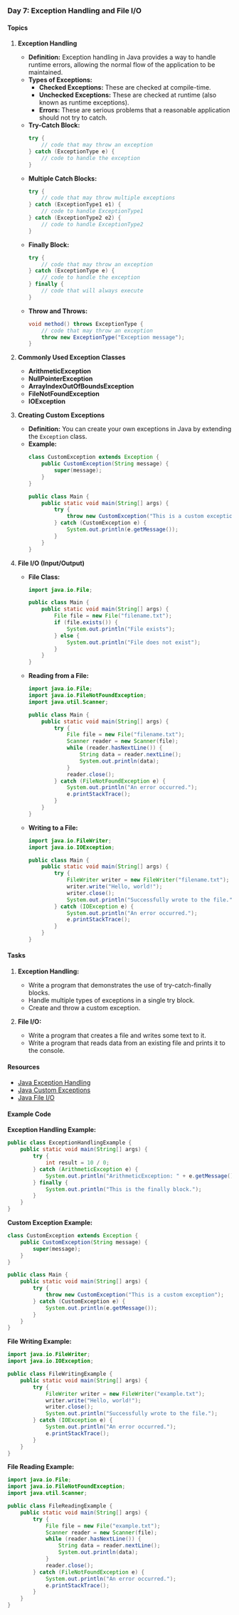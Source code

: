 ### Day 7: Exception Handling and File I/O

#### Topics

1. **Exception Handling**
   - **Definition:**
     Exception handling in Java provides a way to handle runtime errors, allowing the normal flow of the application to be maintained.
   - **Types of Exceptions:**
     - **Checked Exceptions:** These are checked at compile-time.
     - **Unchecked Exceptions:** These are checked at runtime (also known as runtime exceptions).
     - **Errors:** These are serious problems that a reasonable application should not try to catch.
   - **Try-Catch Block:**
     ```java
     try {
         // code that may throw an exception
     } catch (ExceptionType e) {
         // code to handle the exception
     }
     ```
   - **Multiple Catch Blocks:**
     ```java
     try {
         // code that may throw multiple exceptions
     } catch (ExceptionType1 e1) {
         // code to handle ExceptionType1
     } catch (ExceptionType2 e2) {
         // code to handle ExceptionType2
     }
     ```
   - **Finally Block:**
     ```java
     try {
         // code that may throw an exception
     } catch (ExceptionType e) {
         // code to handle the exception
     } finally {
         // code that will always execute
     }
     ```
   - **Throw and Throws:**
     ```java
     void method() throws ExceptionType {
         // code that may throw an exception
         throw new ExceptionType("Exception message");
     }
     ```

2. **Commonly Used Exception Classes**
   - **ArithmeticException**
   - **NullPointerException**
   - **ArrayIndexOutOfBoundsException**
   - **FileNotFoundException**
   - **IOException**

3. **Creating Custom Exceptions**
   - **Definition:**
     You can create your own exceptions in Java by extending the `Exception` class.
   - **Example:**
     ```java
     class CustomException extends Exception {
         public CustomException(String message) {
             super(message);
         }
     }

     public class Main {
         public static void main(String[] args) {
             try {
                 throw new CustomException("This is a custom exception");
             } catch (CustomException e) {
                 System.out.println(e.getMessage());
             }
         }
     }
     ```

4. **File I/O (Input/Output)**
   - **File Class:**
     ```java
     import java.io.File;

     public class Main {
         public static void main(String[] args) {
             File file = new File("filename.txt");
             if (file.exists()) {
                 System.out.println("File exists");
             } else {
                 System.out.println("File does not exist");
             }
         }
     }
     ```
   - **Reading from a File:**
     ```java
     import java.io.File;
     import java.io.FileNotFoundException;
     import java.util.Scanner;

     public class Main {
         public static void main(String[] args) {
             try {
                 File file = new File("filename.txt");
                 Scanner reader = new Scanner(file);
                 while (reader.hasNextLine()) {
                     String data = reader.nextLine();
                     System.out.println(data);
                 }
                 reader.close();
             } catch (FileNotFoundException e) {
                 System.out.println("An error occurred.");
                 e.printStackTrace();
             }
         }
     }
     ```
   - **Writing to a File:**
     ```java
     import java.io.FileWriter;
     import java.io.IOException;

     public class Main {
         public static void main(String[] args) {
             try {
                 FileWriter writer = new FileWriter("filename.txt");
                 writer.write("Hello, world!");
                 writer.close();
                 System.out.println("Successfully wrote to the file.");
             } catch (IOException e) {
                 System.out.println("An error occurred.");
                 e.printStackTrace();
             }
         }
     }
     ```

#### Tasks

1. **Exception Handling:**
   - Write a program that demonstrates the use of try-catch-finally blocks.
   - Handle multiple types of exceptions in a single try block.
   - Create and throw a custom exception.

2. **File I/O:**
   - Write a program that creates a file and writes some text to it.
   - Write a program that reads data from an existing file and prints it to the console.

#### Resources

- [Java Exception Handling](https://docs.oracle.com/javase/tutorial/essential/exceptions/)
- [Java Custom Exceptions](https://docs.oracle.com/javase/tutorial/essential/exceptions/creating.html)
- [Java File I/O](https://docs.oracle.com/javase/tutorial/essential/io/)

#### Example Code

**Exception Handling Example:**
```java
public class ExceptionHandlingExample {
    public static void main(String[] args) {
        try {
            int result = 10 / 0;
        } catch (ArithmeticException e) {
            System.out.println("ArithmeticException: " + e.getMessage());
        } finally {
            System.out.println("This is the finally block.");
        }
    }
}
```

**Custom Exception Example:**
```java
class CustomException extends Exception {
    public CustomException(String message) {
        super(message);
    }
}

public class Main {
    public static void main(String[] args) {
        try {
            throw new CustomException("This is a custom exception");
        } catch (CustomException e) {
            System.out.println(e.getMessage());
        }
    }
}
```

**File Writing Example:**
```java
import java.io.FileWriter;
import java.io.IOException;

public class FileWritingExample {
    public static void main(String[] args) {
        try {
            FileWriter writer = new FileWriter("example.txt");
            writer.write("Hello, world!");
            writer.close();
            System.out.println("Successfully wrote to the file.");
        } catch (IOException e) {
            System.out.println("An error occurred.");
            e.printStackTrace();
        }
    }
}
```

**File Reading Example:**
```java
import java.io.File;
import java.io.FileNotFoundException;
import java.util.Scanner;

public class FileReadingExample {
    public static void main(String[] args) {
        try {
            File file = new File("example.txt");
            Scanner reader = new Scanner(file);
            while (reader.hasNextLine()) {
                String data = reader.nextLine();
                System.out.println(data);
            }
            reader.close();
        } catch (FileNotFoundException e) {
            System.out.println("An error occurred.");
            e.printStackTrace();
        }
    }
}
```
